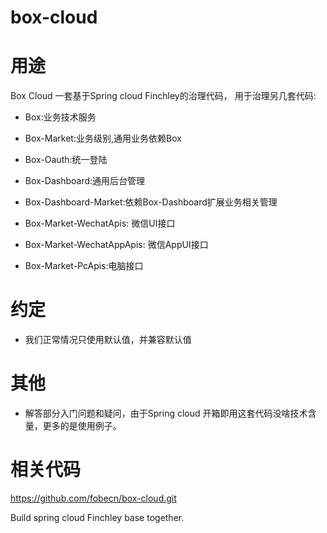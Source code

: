 # box-cloud

# 用途
Box Cloud 一套基于Spring cloud Finchley的治理代码，
用于治理另几套代码:
* Box:业务技术服务
* Box-Market:业务级别,通用业务依赖Box
* Box-Oauth:统一登陆
* Box-Dashboard:通用后台管理
* Box-Dashboard-Market:依赖Box-Dashboard扩展业务相关管理

* Box-Market-WechatApis: 微信UI接口
* Box-Market-WechatAppApis: 微信AppUI接口
* Box-Market-PcApis:电脑接口

# 约定
* 我们正常情况只使用默认值，并兼容默认值

# 其他
* 解答部分入门问题和疑问，由于Spring cloud 开箱即用这套代码没啥技术含量，更多的是使用例子。

# 相关代码
https://github.com/fobecn/box-cloud.git

Build spring cloud Finchley base together.